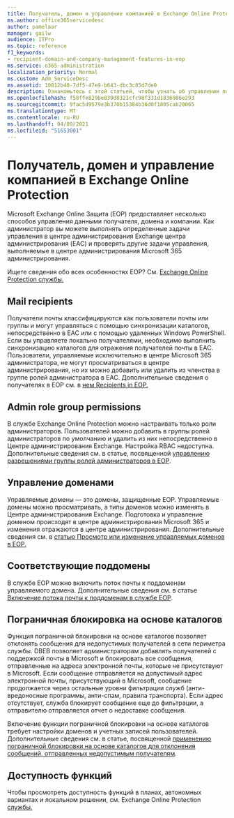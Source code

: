 ```yaml
---
title: Получатель, домен и управление компанией в Exchange Online Protection
ms.author: office365servicedesc
author: pamelaar
manager: gailw
audience: ITPro
ms.topic: reference
f1_keywords:
- recipient-domain-and-company-management-features-in-eop
ms.service: o365-administration
localization_priority: Normal
ms.custom: Adm_ServiceDesc
ms.assetid: 10812b48-7df5-47e9-b643-dbc3c85d7de0
description: Ознакомьтесь с этой статьей, чтобы узнать об управлении получателем, доменом и компанией в Microsoft Exchange Online защиты (EOP).
ms.openlocfilehash: f58ffe829be839d8321cfc98f331d1836986e293
ms.sourcegitcommit: 9fac5d9579e3b370b15384b36d0f1805cab20065
ms.translationtype: MT
ms.contentlocale: ru-RU
ms.lasthandoff: 04/09/2021
ms.locfileid: "51653001"
---
```

# <a name="recipient-domain-and-company-management-in-exchange-online-protection"></a>Получатель, домен и управление компанией в Exchange Online Protection

Microsoft Exchange Online Защита (EOP) предоставляет несколько способов управления данными получателя, домена и компании. Как администратор вы можете выполнять определенные задачи управления в центре администрирования Exchange центра администрирования (EAC) и проверять другие задачи управления, выполняемые в центре администрирования Microsoft 365 администрирования.
  
Ищете сведения обо всех особенностях EOP? См. [Exchange Online Protection службы.](exchange-online-protection-service-description.md)
  
## <a name="mail-recipients"></a>Mail recipients

Получатели почты классифицируются как пользователи почты или группы и могут управляться с помощью синхронизации каталогов, непосредственно в EAC или с помощью удаленных Windows PowerShell. Если вы управляете локально получателями, необходимо выполнить синхронизацию каталогов для отражения получателей почты в EAC. Пользователи, управляемые исключительно в центре Microsoft 365 администратора, не могут просматриваться в центре администрирования, но их можно добавить или удалить из членства в группе ролей администратора в EAC. Дополнительные сведения о получателях в EOP см. в [нем Recipients in EOP.](/microsoft-365/security/office-365-security/manage-recipients-in-eop)
  
## <a name="admin-role-group-permissions"></a>Admin role group permissions

В службе Exchange Online Protection можно настраивать только роли администраторов. Пользователей можно добавить в группы ролей администраторов по умолчанию и удалить из них непосредственно в Центре администрирования Exchange. Настройка RBAC недоступна. Дополнительные сведения см. в статье, посвященной [управлению разрешениями группы ролей администраторов в EOP](/microsoft-365/security/office-365-security/manage-admin-role-group-permissions-in-eop).
  
## <a name="domain-management"></a>Управление доменами

Управляемые домены — это домены, защищенные EOP. Управляемые домены можно просматривать, а типы доменов можно изменять в Центре администрирования Exchange. Подготовка и управление доменом происходят в центре администрирования Microsoft 365 и изменения отражаются в центре администрирования. Дополнительные сведения см. в [статью Просмотр или изменение управляемых доменов в EOP.](/microsoft-365/security/office-365-security/exchange-online-protection-overview)
  
## <a name="match-subdomains"></a>Соответствующие поддомены

В службе EOP можно включить поток почты к поддоменам управляемого домена. Дополнительные сведения см. в статье [Включение потока почты к поддоменам в службе EOP](/microsoft-365/security/office-365-security/mail-flow-in-eop). 
  
## <a name="directory-based-edge-blocking-dbeb"></a>Пограничная блокировка на основе каталогов

Функция пограничной блокировки на основе каталогов позволяет отклонять сообщения для недопустимых получателей в сети периметра службы. DBEB позволяет администраторам добавлять получателей с поддержкой почты в Microsoft и блокировать все сообщения, отправленные на адреса электронной почты, которые не присутствуют в Microsoft. Если сообщение отправляется на допустимый адрес электронной почты, присутствующий в Microsoft, сообщение продолжается через остальные уровни фильтрации служб (анти-вредоносные программы, анти-спам, правила транспорта). Если адрес отсутствует, служба блокирует сообщение еще до фильтрации, а отправителю отправляется отчет о недоставке сообщения. 
  
Включение функции пограничной блокировки на основе каталогов требует настройки доменов и учетных записей пользователей. Дополнительные сведения см. в статье, посвященной [применению пограничной блокировки на основе каталогов для отклонения сообщений, отправленных недопустимым получателям](/exchange/mail-flow-best-practices/use-directory-based-edge-blocking).
  
## <a name="feature-availability"></a>Доступность функций

Чтобы просмотреть доступность функций в планах, автономных вариантах и локальном решении, см. Exchange Online Protection [службы.](exchange-online-protection-service-description.md)